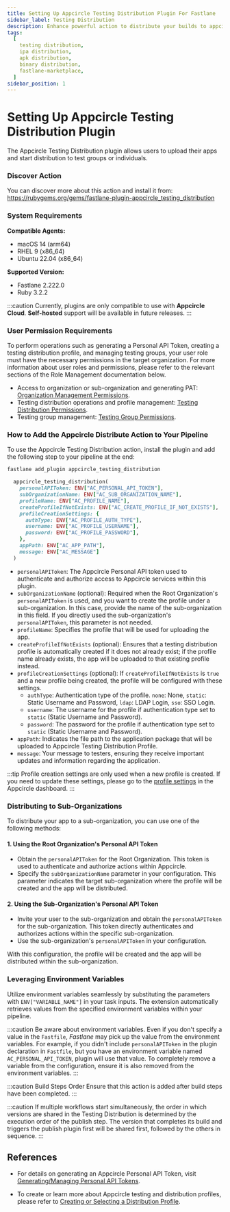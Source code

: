 ```yaml
---
title: Setting Up Appcircle Testing Distribution Plugin For Fastlane
sidebar_label: Testing Distribution
description: Enhance powerful action to distribute your builds to appcircle with fastlane
tags:
  [
    testing distribution,
    ipa distribution,
    apk distribution,
    binary distribution,
    fastlane-marketplace,
  ]
sidebar_position: 1
---
```


# Setting Up Appcircle Testing Distribution Plugin

The Appcircle Testing Distribution plugin allows users to upload their apps and start distribution to test groups or individuals.

### Discover Action

You can discover more about this action and install it from:
https://rubygems.org/gems/fastlane-plugin-appcircle_testing_distribution

### System Requirements

**Compatible Agents:**

- macOS 14 (arm64)
- RHEL 9 (x86_64)
- Ubuntu 22.04 (x86_64)

**Supported Version:**

- Fastlane 2.222.0
- Ruby 3.2.2

:::caution
Currently, plugins are only compatible to use with **Appcircle Cloud**. **Self-hosted** support will be available in future releases.
:::

### User Permission Requirements

To perform operations such as generating a Personal API Token, creating a testing distribution profile, and managing testing groups, your user role must have the necessary permissions in the target organization. For more information about user roles and permissions, please refer to the relevant sections of the Role Management documentation below.

- Access to organization or sub-organization and generating PAT: [Organization Management Permissions](https://docs.appcircle.io/account/my-organization/profile-and-team/role-management#organization-management-permissions).
- Testing distribution operations and profile management: [Testing Distribution Permissions](https://docs.appcircle.io/account/my-organization/profile-and-team/role-management#testing-distribution-permissions).
- Testing group management: [Testing Group Permissions](https://docs.appcircle.io/account/my-organization/profile-and-team/role-management#testing-group-permissions).

### How to Add the Appcircle Distribute Action to Your Pipeline

To use the Appcircle Testing Distribution action, install the plugin and add the following step to your pipeline at the end:

```bash
fastlane add_plugin appcircle_testing_distribution
```

```ruby
  appcircle_testing_distribution(
    personalAPIToken: ENV["AC_PERSONAL_API_TOKEN"],
    subOrganizationName: ENV["AC_SUB_ORGANIZATION_NAME"],
    profileName: ENV["AC_PROFILE_NAME"],
    createProfileIfNotExists: ENV["AC_CREATE_PROFILE_IF_NOT_EXISTS"],
    profileCreationSettings: {
      authType: ENV["AC_PROFILE_AUTH_TYPE"],
      username: ENV["AC_PROFILE_USERNAME"],
      password: ENV["AC_PROFILE_PASSWORD"],
    },
    appPath: ENV["AC_APP_PATH"],
    message: ENV["AC_MESSAGE"]
  )
```

- `personalAPIToken`: The Appcircle Personal API token used to authenticate and authorize access to Appcircle services within this plugin.
- `subOrganizationName` (optional): Required when the Root Organization's `personalAPIToken` is used, and you want to create the profile under a sub-organization. In this case, provide the name of the sub-organization in this field. If you directly used the sub-organization's `personalAPIToken`, this parameter is not needed.
- `profileName`: Specifies the profile that will be used for uploading the app.
- `createProfileIfNotExists` (optional): Ensures that a testing distribution profile is automatically created if it does not already exist; if the profile name already exists, the app will be uploaded to that existing profile instead.
- `profileCreationSettings` (optional): If `createProfileIfNotExists` is `true` and a new profile being created, the profile will be configured with these settings.
  - `authType`: Authentication type of the profile. `none`: None, `static`: Static Username and Password, `ldap`: LDAP Login, `sso`: SSO Login.
  - `username`: The username for the profile if authentication type set to `static` (Static Username and Password).
  - `password`: The password for the profile if authentication type set to `static` (Static Username and Password).
- `appPath`: Indicates the file path to the application package that will be uploaded to Appcircle Testing Distribution Profile.
- `message`: Your message to testers, ensuring they receive important updates and information regarding the application.

:::tip
Profile creation settings are only used when a new profile is created. If you need to update these settings, please go to the [profile settings](https://docs.appcircle.io/testing-distribution/create-or-select-a-distribution-profile#settings) in the Appcircle dashboard.
:::

### Distributing to Sub-Organizations

To distribute your app to a sub-organization, you can use one of the following methods:

#### 1. Using the Root Organization's Personal API Token

- Obtain the `personalAPIToken` for the Root Organization. This token is used to authenticate and authorize actions within Appcircle.
- Specify the `subOrganizationName` parameter in your configuration. This parameter indicates the target sub-organization where the profile will be created and the app will be distributed.

#### 2. Using the Sub-Organization's Personal API Token

- Invite your user to the sub-organization and obtain the `personalAPIToken` for the sub-organization. This token directly authenticates and authorizes actions within the specific sub-organization.
- Use the sub-organization's `personalAPIToken` in your configuration.

With this configuration, the profile will be created and the app will be distributed within the sub-organization.

### Leveraging Environment Variables

Utilize environment variables seamlessly by substituting the parameters with `ENV["VARIABLE_NAME"]` in your task inputs. The extension automatically retrieves values from the specified environment variables within your pipeline.

:::caution
Be aware about environment variables. Even if you don't specify a value in the `Fastfile`, _Fastlane_ may pick up the value from the environment variables. 
For example, if you didn't include `personalAPIToken` in the plugin declaration in `Fastfile`, but you have an environment variable named `AC_PERSONAL_API_TOKEN`, plugin will use that value. To completely remove a variable from the configuration, ensure it is also removed from the environment variables.
:::

:::caution Build Steps Order
Ensure that this action is added after build steps have been completed.
:::

:::caution
If multiple workflows start simultaneously, the order in which versions are shared in the Testing Distribution is determined by the execution order of the publish step. The version that completes its build and triggers the publish plugin first will be shared first, followed by the others in sequence.
:::

## References

- For details on generating an Appcircle Personal API Token, visit [Generating/Managing Personal API Tokens](/appcircle-api-and-cli/api-authentication#generatingmanaging-the-personal-api-tokens).

- To create or learn more about Appcircle testing and distribution profiles, please refer to [Creating or Selecting a Distribution Profile](/testing-distribution/create-or-select-a-distribution-profile).
